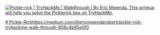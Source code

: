 <a target="_blank" href="https://github-readme-medium-recent-article.vercel.app/medium/@ericmwendarobert/0"><img src="https://github-readme-medium-recent-article.vercel.app/medium/@ericmwenda/0" alt="Pickle-rick | TryHackMe | Walkthrough | By Eric Mwenda. This writeup will help you solve the Picklerick box on TryHackMe."></a>


[# Pickle-Rick](https://medium.com/@ericmwendarobert/pickle-rick-tryhackme-walk-through-856c4b85e5f0)https://medium.com/@ericmwendarobert/pickle-rick-tryhackme-walk-through-856c4b85e5f0
